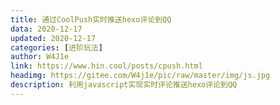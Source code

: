 ```yaml
---
title: 通过CoolPush实时推送hexo评论到QQ
data: 2020-12-17
updated: 2020-12-17
categories: [进阶玩法]
author: W4J1e
link: https://www.hin.cool/posts/cpush.html
headimg: https://gitee.com/W4j1e/pic/raw/master/img/js.jpg
description: 利用javascript实现实时评论推送hexo评论到QQ
---
```




